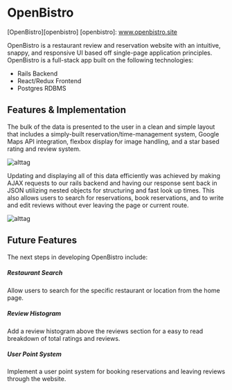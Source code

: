 # OpenBistro

[OpenBistro][openbistro]
[openbistro]: www.openbistro.site

OpenBistro is a restaurant review and reservation website with an intuitive,
snappy, and responsive UI based off single-page application principles. OpenBistro
is a full-stack app built on the following technologies:

- Rails Backend
- React/Redux Frontend
- Postgres RDBMS


## Features & Implementation
The bulk of the data is presented to the user in a clean and simple layout
that includes a simply-built reservation/time-management system, Google Maps
API integration, flexbox display for image handling, and a star based
rating and review system.

![alttag](http://res.cloudinary.com/openbistro/image/upload/c_scale,w_778/v1478904208/open-bistro-screenshot_fc58v5.png)

Updating and displaying all of this data efficiently was achieved by making AJAX requests to our rails backend and having our response sent back in JSON utilizing nested objects for structuring and fast look up times. This also allows users to search for reservations, book reservations, and to write and edit reviews without ever leaving the page or current route.

![alttag](http://res.cloudinary.com/openbistro/image/upload/c_scale,q_53,w_523/v1478906516/Screen_Shot_2016-11-11_at_3.21.40_PM_nlqads.png)

## Future Features

The next steps in developing OpenBistro include:

##### Restaurant Search

Allow users to search for the specific restaurant or location from the home page.

##### Review Histogram
Add a review histogram above the reviews section for a easy to read breakdown of total ratings and reviews.

##### User Point System
Implement a user point system for booking reservations and leaving reviews through the website.
